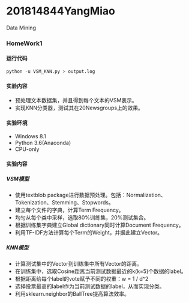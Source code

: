 # 201814844YangMiao
Data Mining

### HomeWork1

#### 运行代码

~~~python
python -u VSM_KNN.py > output.log
~~~

#### 实验内容

+ 预处理文本数据集，并且得到每个文本的VSM表示。
+ 实现KNN分类器，测试其在20Newsgroups上的效果。

#### 实验环境

- Windows 8.1
- Python 3.6(Anaconda)
- CPU-only

#### 实验内容

##### VSM模型

+ 使用textblob package进行数据预处理。包括：Normalization、Tokenization、Stemming、Stopwords。
+ 建立每个文件的字典，计算Term Frequency。
+ 均匀从每个类中采样，选取80%训练集，20%测试集合。
+ 根据训练集字典建立Global dictionary同时计算Document Frequency。
+ 利用TF-IDF方法计算每个Term的Weight，并据此建立Vector。

##### KNN模型

+ 计算测试集中的Vector到训练集中所有Vector的距离。
+ 在训练集中，选取Cosine距离当前测试数据最近的k(k=5)个数据的label。
+ 根据距离给每个label的vote赋予不同的权重：w = 1 / d^2
+ 选择投票最高的label作为当前测试数据的label，从而实现分类。
+ 利用sklearn.neighbor的BallTree提高算法效率。

